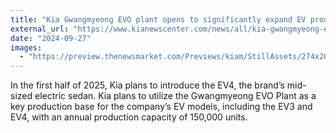 ```yaml
---
title: "Kia Gwangmyeong EVO plant opens to significantly expand EV production"
external_url: "https://www.kianewscenter.com/news/all/kia-gwangmyeong-evo-plant-opens-to-significantly-expand-ev-production/s/2eaf0465-f13c-4f0d-b942-80d16904cdce"
date: "2024-09-27"
images:
  - "https://preview.thenewsmarket.com/Previews/kiam/StillAssets/274x206/677775_v3.jpg"
---
```


In the first half of 2025, Kia plans to introduce the EV4, the brand’s mid-sized electric sedan. Kia plans to utilize the Gwangmyeong EVO Plant as a key production base for the company’s EV models, including the EV3 and EV4, with an annual production capacity of 150,000 units.